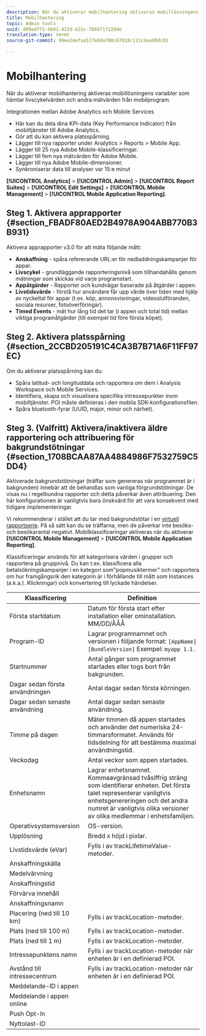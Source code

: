```yaml
---
description: När du aktiverar mobilhantering aktiveras mobillösningens variabler som hämtar livscykelvärden och andra mätvärden från mobilprogram.
title: Mobilhantering
topic: Admin tools
uuid: d09edf72-bb91-422d-b22c-7b6971f228de
translation-type: tm+mt
source-git-commit: 99ee24efaa517e8da700c67818c111c4aa90dc02

---
```



# Mobilhantering

När du aktiverar mobilhantering aktiveras mobillösningens variabler som hämtar livscykelvärden och andra mätvärden från mobilprogram.

Integrationen mellan Adobe Analytics och Mobile Services

* Här kan du dela dina KPI-data (Key Performance Indicator) från mobiltjänster till Adobe Analytics.
* Gör att du kan aktivera platsspårning.
* Lägger till nya rapporter under Analytics > Reports > Mobile App.
* Lägger till 25 nya Adobe Mobile-klassificeringar.
* Lägger till fem nya mätvärden för Adobe Mobile.
* Lägger till nya Adobe Mobile-dimensioner.
* Synkroniserar data till analyser var 15:e minut

**[!UICONTROL Analytics]** > **[!UICONTROL Admin]** > **[!UICONTROL Report Suites]** > **[!UICONTROL Edit Settings]** > **[!UICONTROL Mobile Management]** > **[!UICONTROL Mobile Application Reporting]**.

## Steg 1. Aktivera apprapporter {#section_FBADF80AED2B4978A904ABB770B3B931}

Aktivera apprapporter v3.0 för att mäta följande mått:

* **Anskaffning** - spåra refererande URL:er för nedladdningskampanjer för appar.
* **Livscykel** - grundläggande rapporteringsnivå som tillhandahålls genom mätningar som skickas vid varje programstart.
* **Appåtgärder** - Rapporter och kundvägar baserade på åtgärder i appen.
* **Livstidsvärde** - förstå hur användare får upp värde över tiden med hjälp av nyckeltal för appar (t.ex. köp, annonsvisningar, videoslutföranden, sociala resurser, fotoöverföringar).
* **Timed Events** - mät hur lång tid det tar (i appen och total tid) mellan viktiga programåtgärder (till exempel tid före första köpet).

## Steg 2. Aktivera platsspårning {#section_2CCBD205191C4CA3B7B71A6F11FF97EC}

Om du aktiverar platsspårning kan du:

* Spåra latitud- och longituddata och rapportera om dem i Analysis Workspace och Mobile Services.
* Identifiera, skapa och visualisera specifika intressepunkter inom mobiltjänster. POI måste definieras i den mobila SDK-konfigurationsfilen.
* Spåra bluetooth-fyrar (UUID, major, minor och närhet).

## Steg 3. (Valfritt) Aktivera/inaktivera äldre rapportering och attribuering för bakgrundstötningar {#section_1708BCAA87AA4884986F7532759C5DD4}

Aktiverade bakgrundstötningar (träffar som genereras när programmet är i bakgrunden) innebär att de behandlas som vanliga förgrundstötningar. De visas nu i regelbundna rapporter och detta påverkar även attribuering. Den här konfigurationen är vanligtvis bara önskvärd för att vara konsekvent med tidigare implementeringar.

Vi rekommenderar i stället att du tar med bakgrundstötar i en [virtuell rapportserie](/help/components/vrs/vrs-about.md). På så sätt kan du se träffarna, men de påverkar inte besöks- och besökarantal negativt.
Mobilklassificeringar aktiveras när du aktiverar **[!UICONTROL Mobile Management]** > **[!UICONTROL Mobile Application Reporting]**.

Klassificeringar används för att kategorisera värden i grupper och rapportera på gruppnivå. Du kan t.ex. klassificera alla betalsökningskampanjer i en kategori som&quot;popmusiktermer&quot; och rapportera om hur framgångsrik den kategorin är i förhållande till mått som Instances (a.k.a.). Klickningar) och konvertering till lyckade händelser.

| Klassificering | Definition |
|--- |--- |
| Första startdatum | Datum för första start efter installation eller ominstallation.   MM/DD/ÅÅÅ |
| Program-ID | Lagrar programnamnet och versionen i följande format:   `[AppName] [BundleVersion]` Exempel: `myapp 1.1.` |
| Startnummer | Antal gånger som programmet startades eller togs bort från bakgrunden. |
| Dagar sedan första användningen | Antal dagar sedan första körningen. |
| Dagar sedan senaste användning | Antal dagar sedan senaste användning. |
| Timme på dagen | Mäter timmen då appen startades och använder det numeriska 24-timmarsformatet. Används för tidsdelning för att bestämma maximal användningstid. |
| Veckodag | Antal veckor som appen startades. |
| Enhetsnamn | Lagrar enhetsnamnet.  Kommaavgränsad tvåsiffrig sträng som identifierar enheten. Det första talet representerar vanligtvis enhetsgenereringen och det andra numret är vanligtvis olika versioner av olika medlemmar i enhetsfamiljen. |
| Operativsystemsversion | OS-version. |
| Upplösning | Bredd x höjd i pixlar. |
| Livstidsvärde (eVar) | Fylls i av trackLifetimeValue-metoder. |
| Anskaffningskälla |  |
| Medelvärvning |  |
| Anskaffningstid |  |
| Förvärva innehåll |  |
| Anskaffningsnamn |  |
| Placering (ned till 10 km) | Fylls i av trackLocation-metoder. |
| Plats (ned till 100 m) | Fylls i av trackLocation-metoder. |
| Plats (ned till 1 m) | Fylls i av trackLocation-metoder. |
| Intressepunktens namn | Fylls i av trackLocation-metoder när enheten är i en definierad POI. |
| Avstånd till intressecentrum | Fylls i av trackLocation-metoder när enheten är i en definierad POI. |
| Meddelande-ID i appen |  |
| Meddelande i appen online |  |
| Push Opt-In |  |
| Nyttolast-ID |  |

